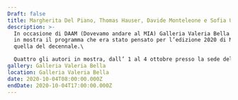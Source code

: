```yaml
---
Draft: false
title: Margherita Del Piano, Thomas Hauser, Davide Monteleone e Sofia Uslenghi
description: >-
  In occasione di DAAM (Dovevamo andare al MIA) Galleria Valeria Bella metterà
  in mostra il programma che era stato pensato per l’edizione 2020 di MIA Fair,
  quella del decennale.\

  Quattro gli autori in mostra, dall’ 1 al 4 ottobre presso la sede della galleria: Margherita Del Piano, Thomas Hauser, Davide Monteleone e Sofia Uslenghi.
gallery: Galleria Valeria Bella
location: Galleria Valeria Bella
date: 2020-10-04T08:00:00.000Z
endDate: 2020-10-04T17:00:00.000Z
---
```


